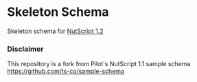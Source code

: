 # Skeleton Schema
Skeleton schema for [NutScript 1.2](https://github.com/Nutscript/NutScript)

### Disclaimer

This repository is a fork from Pilot's NutScript 1.1 sample schema https://github.com/ts-co/sample-schema
